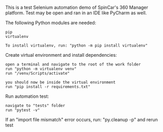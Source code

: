 This is a test Selenium automation demo of SpinCar's 360 Manager platform. Test may be open and ran in an IDE like PyCharm as well.

The following Python modules are needed:

	pip
	virtualenv
	
	To install virtualenv, run: "python -m pip install virtualenv"
	
Create virtual environment and install dependencies:
	
	open a terminal and navigate to the root of the work folder
	run "python -m virtualenv venv"
	run "/venv/Scripts/activate"

	you should now be inside the virtual environment
	run "pip install -r requirements.txt"

Run automation test:

	navigate to "tests" folder
	run "pytest -v"

If an "import file mismatch" error occurs, run: "py.cleanup -p" and rerun test
	
